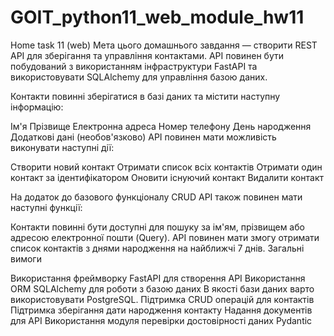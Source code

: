 # GOIT_python11_web_module_hw11
Home task 11 (web)
Мета цього домашнього завдання — створити REST API для зберігання та управління контактами. API повинен бути побудований з використанням інфраструктури FastAPI та використовувати SQLAlchemy для управління базою даних.

Контакти повинні зберігатися в базі даних та містити наступну інформацію:

Ім'я
Прізвище
Електронна адреса
Номер телефону
День народження
Додаткові дані (необов'язково)
API повинен мати можливість виконувати наступні дії:

Створити новий контакт
Отримати список всіх контактів
Отримати один контакт за ідентифікатором
Оновити існуючий контакт
Видалити контакт

На додаток до базового функціоналу CRUD API також повинен мати наступні функції:

Контакти повинні бути доступні для пошуку за ім'ям, прізвищем або адресою електронної пошти (Query).
API повинен мати змогу отримати список контактів з днями народження на найближчі 7 днів.
Загальні вимоги

Використання фреймворку FastAPI для створення API
Використання ORM SQLAlchemy для роботи з базою даних
В якості бази даних варто використовувати PostgreSQL.
Підтримка CRUD операцій для контактів
Підтримка зберігання дати народження контакту
Надання документів для API
Використання модуля перевірки достовірності даних Pydantic
